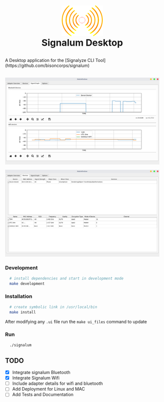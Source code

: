 <p align="center">
  <img src="assets/signalum.png" height="100" /><br/>
  <span><b style="font-size:30px">Signalum Desktop</b>
</p>
<br>
A Desktop application for the [Signalyze CLI Tool](https://github.com/bisoncorps/signalum)
<br> <br>

![Signal-Graph](assets/signal-graph.png)

![Devices](assets/devices.png)


### Development

```bash
  # install dependencies and start in development mode
  make development
```

### Installation

```bash
  # create symbolic link in /usr/local/bin
  make install
```

After modifying any `.ui` file run the `make ui_files` command to update

### Run

```bash
  ./signalum
```


## TODO

- [x] Integrate signalum Bluetooth
- [x] Integrate Signalum Wifi
- [ ] Include adapter details for wifi and bluetooth
- [ ] Add Deployment for Linux and MAC
- [ ] Add Tests and Documentation
